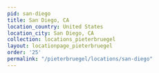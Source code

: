 ```yaml
---
pid: san-diego
title: San Diego, CA
location_country: United States
location_city: San Diego, CA
collection: locations_pieterbruegel
layout: locationpage_pieterbruegel
order: '25'
permalink: "/pieterbruegel/locations/san-diego"
---
```

